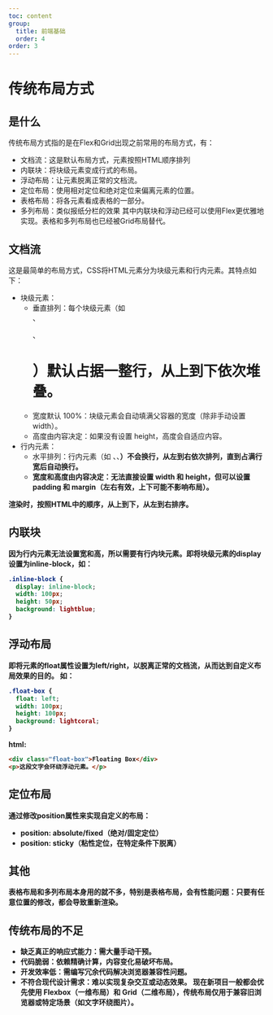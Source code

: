 ```yaml
---
toc: content
group: 
  title: 前端基础
  order: 4
order: 3
---
```


# 传统布局方式
## 是什么
传统布局方式指的是在Flex和Grid出现之前常用的布局方式，有：
- 文档流：这是默认布局方式，元素按照HTML顺序排列
- 内联块：将块级元素变成行式的布局。
- 浮动布局：让元素脱离正常的文档流。
- 定位布局：使用相对定位和绝对定位来偏离元素的位置。
- 表格布局：将各元素看成表格的一部分。
- 多列布局：类似报纸分栏的效果
其中内联块和浮动已经可以使用Flex更优雅地实现。表格和多列布局也已经被Grid布局替代。

## 文档流
这是最简单的布局方式，CSS将HTML元素分为块级元素和行内元素。其特点如下：
- 块级元素：
  - 垂直排列：每个块级元素（如 <div>、<p>、<h1>）默认占据一整行，从上到下依次堆叠。
  - 宽度默认 100%：块级元素会自动填满父容器的宽度（除非手动设置 width）。
  - 高度由内容决定：如果没有设置 height，高度会自适应内容。
- 行内元素：
  - 水平排列：行内元素（如 <span>、<a>、<strong>）不会换行，从左到右依次排列，直到占满行宽后自动换行。
  - 宽度和高度由内容决定：无法直接设置 width 和 height，但可以设置 padding 和 margin（左右有效，上下可能不影响布局）。

渲染时，按照HTML中的顺序，从上到下，从左到右排序。

## 内联块
因为行内元素无法设置宽和高，所以需要有行内块元素。即将块级元素的display设置为inline-block，如：
```css
.inline-block {
  display: inline-block;
  width: 100px;
  height: 50px;
  background: lightblue;
}
```

## 浮动布局
即将元素的float属性设置为left/right，以脱离正常的文档流，从而达到自定义布局效果的目的。
如：
```css
.float-box {
  float: left;
  width: 100px;
  height: 100px;
  background: lightcoral;
}
```
html:
```html
<div class="float-box">Floating Box</div>
<p>这段文字会环绕浮动元素。</p>
```

## 定位布局
通过修改position属性来实现自定义的布局：
- position: absolute/fixed（绝对/固定定位）
- position: sticky（粘性定位，在特定条件下脱离）

## 其他
表格布局和多列布局本身用的就不多，特别是表格布局，会有性能问题：只要有任意位置的修改，都会导致重新渲染。

## 传统布局的不足
- 缺乏真正的响应式能力：需大量手动干预。
- 代码脆弱：依赖精确计算，内容变化易破坏布局。
- 开发效率低：需编写冗余代码解决浏览器兼容性问题。
- 不符合现代设计需求：难以实现复杂交互或动态效果。
现在新项目一般都会优先使用 Flexbox（一维布局）和 Grid（二维布局），传统布局仅用于兼容旧浏览器或特定场景（如文字环绕图片）。
